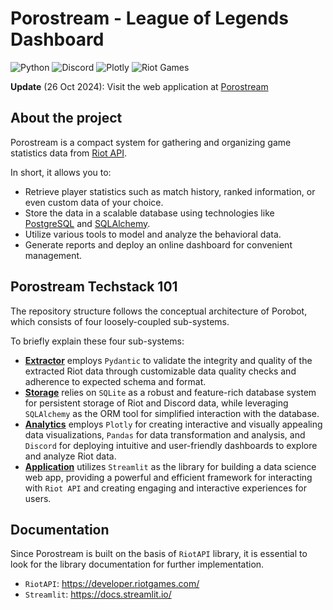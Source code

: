 # Porostream - League of Legends Dashboard 

![Python](https://img.shields.io/badge/python%203.10-3670A0?style=for-the-badge&logo=python&logoColor=fafafa)
![Discord](https://img.shields.io/badge/Discord-%235865F2.svg?style=for-the-badge&logo=discord&logoColor=white)
![Plotly](https://img.shields.io/badge/Plotly-%233F4F75.svg?style=for-the-badge&logo=plotly&logoColor=white)
![Riot Games](https://img.shields.io/badge/riotgames-D32936.svg?style=for-the-badge&logo=riotgames&logoColor=white)

**Update** (26 Oct 2024): Visit the web application at [Porostream](https://hym.streamlit.app/)

## About the project

Porostream is a compact system for gathering and organizing game statistics data from [Riot API](https://developer.riotgames.com/).

In short, it allows you to:

* Retrieve player statistics such as match history, ranked information, or even custom data of your choice.
* Store the data in a scalable database using technologies like [PostgreSQL](https://www.postgresql.org/) and [SQLAlchemy](https://www.sqlalchemy.org/).
* Utilize various tools to model and analyze the behavioral data.
* Generate reports and deploy an online dashboard for convenient management.

## Porostream Techstack 101

The repository structure follows the conceptual architecture of Porobot, which consists of four loosely-coupled sub-systems.

To briefly explain these four sub-systems:

* **[Extractor][extractor]** employs `Pydantic` to validate the integrity and quality of the extracted Riot data through customizable data quality checks and adherence to expected schema and format.
* **[Storage][storage]** relies on `SQLite` as a robust and feature-rich database system for persistent storage of Riot and Discord data, while leveraging `SQLAlchemy` as the ORM tool for simplified interaction with the database.
* **[Analytics][analytics]** employs `Plotly` for creating interactive and visually appealing data visualizations, `Pandas` for data transformation and analysis, and `Discord` for deploying intuitive and user-friendly dashboards to explore and analyze Riot data.
* **[Application][app]** utilizes `Streamlit` as the library for building a data science web app, providing a powerful and efficient framework for interacting with `Riot API` and creating engaging and interactive experiences for users.

## Documentation

Since Porostream is built on the basis of `RiotAPI` library, it is essential to look for the library documentation for further implementation. 

- `RiotAPI`: https://developer.riotgames.com/
- `Streamlit`: https://docs.streamlit.io/

[orchestrator]: https://www.prefect.io/
[extractor]: https://developer.spotify.com/documentation/web-api
[storage]: https://www.postgresql.org/
[analytics]: https://resonance.streamlit.app/
[app]: https://www.hikari-py.dev/